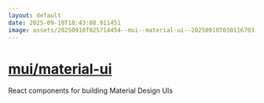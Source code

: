 ```yaml
---
layout: default
date: 2025-09-10T18:43:08.911451
image: assets/20250910T025714454--mui--material-ui--20250910T030116703--cropped.png
---
```


# [mui/material-ui](https://github.com/mui/material-ui)

React components for building Material Design UIs
